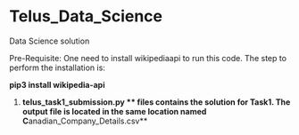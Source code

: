 # Telus_Data_Science
Data Science solution 

Pre-Requisite:
One need to install wikipediaapi to run this code. The step to perform the installation is:

**pip3 install wikipedia-api**

1. **telus_task1_submission.py ** files contains the solution for Task1. The output file is located in the same location named C**anadian_Company_Details.csv**
